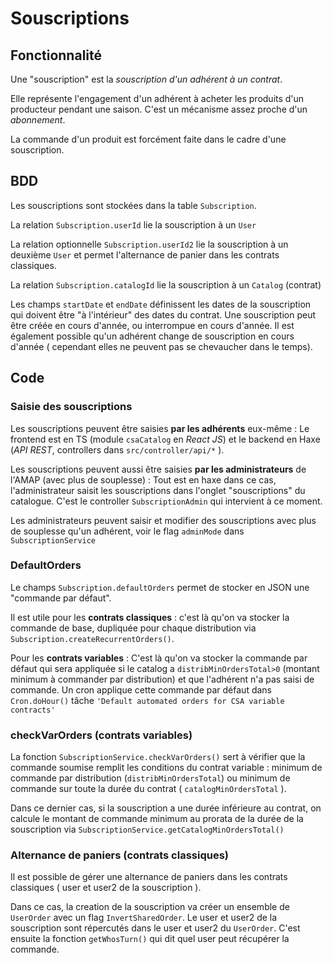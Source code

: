 # Souscriptions

## Fonctionnalité

Une "souscription" est la _souscription d'un adhérent à un contrat_.

Elle représente l'engagement d'un adhérent à acheter les produits d'un producteur pendant une saison. C'est un mécanisme assez proche d'un _abonnement_.

La commande d'un produit est forcément faite dans le cadre d'une souscription.

## BDD

Les souscriptions sont stockées dans la table `Subscription`.

La relation `Subscription.userId` lie la souscription à un `User`

La relation optionnelle `Subscription.userId2` lie la souscription à un deuxième `User` et permet l'alternance de panier dans les contrats classiques.

La relation `Subscription.catalogId` lie la souscription à un `Catalog` (contrat)

Les champs `startDate` et `endDate` définissent les dates de la souscription qui doivent être "à l'intérieur" des dates du contrat. Une souscription peut être créée en cours d'année, ou interrompue en cours d'année. Il est également possible qu'un adhérent change de souscription en cours d'année ( cependant elles ne peuvent pas se chevaucher dans le temps).

## Code

### Saisie des souscriptions

Les souscriptions peuvent être saisies **par les adhérents** eux-même :
Le frontend est en TS (module `csaCatalog` en _React JS_) et le backend en Haxe (_API REST_, controllers dans `src/controller/api/*` ).

Les souscriptions peuvent aussi être saisies **par les administrateurs** de l'AMAP (avec plus de souplesse) : Tout est en haxe dans ce cas, l'administrateur saisit les souscriptions dans l'onglet "souscriptions" du catalogue. C'est le controller `SubscriptionAdmin` qui intervient à ce moment.

Les administrateurs peuvent saisir et modifier des souscriptions avec plus de souplesse qu'un adhérent, voir le flag `adminMode` dans `SubscriptionService`

### DefaultOrders

Le champs `Subscription.defaultOrders` permet de stocker en JSON une "commande par défaut".

Il est utile pour les **contrats classiques** : c'est là qu'on va stocker la commande de base, dupliquée pour chaque distribution via `Subscription.createRecurrentOrders()`.

Pour les **contrats variables** : C'est là qu'on va stocker la commande par défaut qui sera appliquée si le catalog a `distribMinOrdersTotal>0` (montant minimum à commander par distribution) et que l'adhérent n'a pas saisi de commande. Un cron applique cette commande par défaut dans `Cron.doHour()` tâche `'Default automated orders for CSA variable contracts'`

### checkVarOrders (contrats variables)

La fonction `SubscriptionService.checkVarOrders()` sert à vérifier que la commande soumise remplit les conditions du contrat variable : minimum de commande par distribution (`distribMinOrdersTotal`) ou minimum de commande sur toute la durée du contrat ( `catalogMinOrdersTotal` ).

Dans ce dernier cas, si la souscription a une durée inférieure au contrat, on calcule le montant de commande minimum au prorata de la durée de la souscription via `SubscriptionService.getCatalogMinOrdersTotal()`

### Alternance de paniers (contrats classiques)

Il est possible de gérer une alternance de paniers dans les contrats classiques ( user et user2 de la souscription ).

Dans ce cas, la creation de la souscription va créer un ensemble de `UserOrder` avec un flag `InvertSharedOrder`. Le user et user2 de la souscription sont répercutés dans le user et user2 du `UserOrder`. C'est ensuite la fonction `getWhosTurn()` qui dit quel user peut récupérer la commande.
